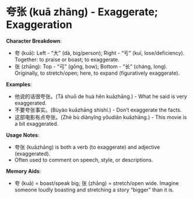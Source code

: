 # **夸张 (kuā zhāng) - Exaggerate; Exaggeration**

**Character Breakdown**:  
- 夸 (kuā): Left - “大” (dà, big/person); Right - “亏” (kuī, lose/deficiency). Together: to praise or boast; to exaggerate.  
- 张 (zhāng): Top - “弓” (gōng, bow); Bottom - “长” (cháng, long). Originally, to stretch/open; here, to expand (figuratively exaggerate).

**Examples**:  
- 他说的话很夸张。(Tā shuō de huà hěn kuāzhāng.) - What he said is very exaggerated.  
- 不要夸张事实。(Bùyào kuāzhāng shìshí.) - Don’t exaggerate the facts.  
- 这部电影有点夸张。(Zhè bù diànyǐng yǒudiǎn kuāzhāng.) - This movie is a bit exaggerated.

**Usage Notes**:  
- 夸张 (kuāzhāng) is both a verb (to exaggerate) and adjective (exaggerated).  
- Often used to comment on speech, style, or descriptions.

**Memory Aids**:  
- 夸 (kuā) = boast/speak big; 张 (zhāng) = stretch/open wide. Imagine someone loudly boasting and stretching a story “bigger” than it is.